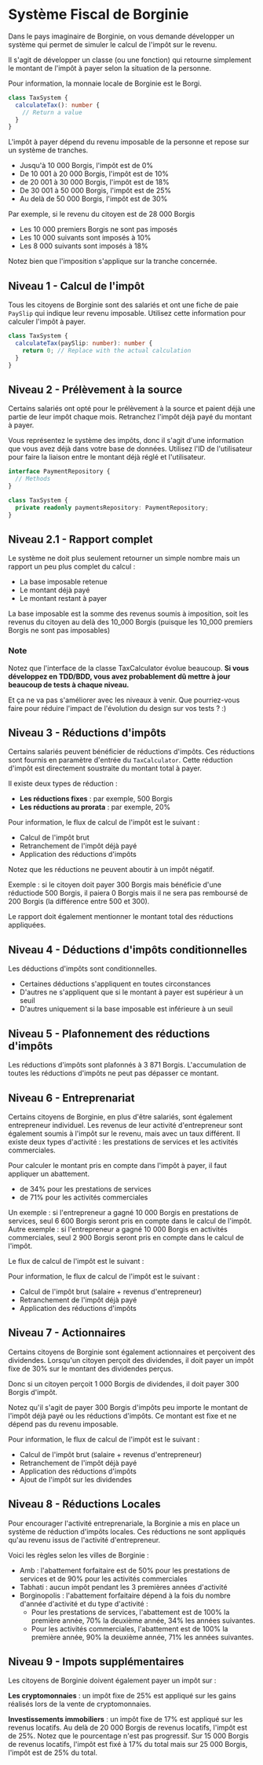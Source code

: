 # Système Fiscal de Borginie

Dans le pays imaginaire de Borginie, on vous demande développer un système qui permet de simuler le calcul de l'impôt sur le revenu.

Il s'agit de développer un classe (ou une fonction) qui retourne simplement le montant de l'impôt à payer selon la situation de la personne.

Pour information, la monnaie locale de Borginie est le Borgi.

```ts 
class TaxSystem {
  calculateTax(): number {
    // Return a value
  }
}
```

L'impôt à payer dépend du revenu imposable de la personne et repose sur un système de tranches.

- Jusqu'à 10 000 Borgis, l'impôt est de 0%
- De 10 001 à 20 000 Borgis, l'impôt est de 10%
- de 20 001 à 30 000 Borgis, l'impôt est de 18%
- De 30 001 à 50 000 Borgis, l'impôt est de 25%
- Au delà de 50 000 Borgis, l'impôt est de 30%

Par exemple, si le revenu du citoyen est de 28 000 Borgis
- Les 10 000 premiers Borgis ne sont pas imposés
- Les 10 000 suivants sont imposés à 10%
- Les 8 000 suivants sont imposés à 18%

Notez bien que l'imposition s'applique sur la tranche concernée.

## Niveau 1 - Calcul de l'impôt

Tous les citoyens de Borginie sont des salariés et ont une fiche de paie `PaySlip` qui indique leur revenu imposable.
Utilisez cette information pour calculer l'impôt à payer.

```ts
class TaxSystem {
  calculateTax(paySlip: number): number {
    return 0; // Replace with the actual calculation
  }
}
```

## Niveau 2 - Prélèvement à la source

Certains salariés ont opté pour le prélèvement à la source et paient déjà une partie de leur impôt chaque mois. 
Retranchez l'impôt déjà payé du montant à payer.

Vous représentez le système des impôts, donc il s'agit d'une information que vous avez déjà dans votre base de données. 
Utilisez l'ID de l'utilisateur pour faire la liaison entre le montant déjà réglé et l'utilisateur.

```ts 
interface PaymentRepository {
  // Methods
}

class TaxSystem {
  private readonly paymentsRepository: PaymentRepository;
}
```

## Niveau 2.1 - Rapport complet

Le système ne doit plus seulement retourner un simple nombre mais un rapport un peu plus complet du calcul :
- La base imposable retenue
- Le montant déjà payé
- Le montant restant à payer

La base imposable est la somme des revenus soumis à imposition, soit les revenus du citoyen au delà des 10_000 Borgis
(puisque les 10_000 premiers Borgis ne sont pas imposables)

### Note

Notez que l'interface de la classe TaxCalculator évolue beaucoup. **Si vous développez en TDD/BDD, vous avez probablement
dû mettre à jour beaucoup de tests à chaque niveau.**

Et ça ne va pas s'améliorer avec les niveaux à venir. Que pourriez-vous faire pour réduire l'impact de l'évolution du
design sur vos tests ? :)

## Niveau 3 - Réductions d'impôts

Certains salariés peuvent bénéficier de réductions d'impôts. Ces réductions sont fournis en paramètre d'entrée du `TaxCalculator`.
Cette réduction d'impôt est directement soustraite du montant total à payer.

Il existe deux types de réduction : 
- **Les réductions fixes** : par exemple, 500 Borgis
- **Les réductions au prorata** : par exemple, 20%

Pour information, le flux de calcul de l'impôt est le suivant :
- Calcul de l'impôt brut
- Retranchement de l'impôt déjà payé
- Application des réductions d'impôts

Notez que les réductions ne peuvent aboutir à un impôt négatif.

Exemple : si le citoyen doit payer 300 Borgis mais bénéficie d'une réductiode 500 Borgis, il paiera 0 Borgis mais il ne 
sera pas remboursé de 200 Borgis (la différence entre 500 et 300).

Le rapport doit également mentionner le montant total des réductions appliquées.

## Niveau 4 - Déductions d'impôts conditionnelles

Les déductions d'impôts sont conditionnelles. 

- Certaines déductions s'appliquent en toutes circonstances
- D'autres ne s'appliquent que si le montant à payer est supérieur à un seuil
- D'autres uniquement si la base imposable est inférieure à un seuil

## Niveau 5 - Plafonnement des réductions d'impôts

Les réductions d'impôts sont plafonnés à 3 871 Borgis. L'accumulation de toutes les réductions d'impôts ne peut pas dépasser ce montant.

## Niveau 6 - Entreprenariat

Certains citoyens de Borginie, en plus d'être salariés, sont également entrepreneur individuel. 
Les revenus de leur activité d'entrepreneur sont également soumis à l'impôt sur le revenu, mais avec un taux différent.
Il existe deux types d'activité : les prestations de services et les activités commerciales.

Pour calculer le montant pris en compte dans l'impôt à payer, il faut appliquer un abattement.
- de 34% pour les prestations de services
- de 71% pour les activités commerciales

Un exemple : si l'entrepreneur a gagné 10 000 Borgis en prestations de services, seul 6 600 Borgis seront pris en compte dans le calcul de l'impôt.
Autre exemple : si l'entrepreneur a gagné 10 000 Borgis en activités commerciales, seul 2 900 Borgis seront pris en compte dans le calcul de l'impôt.

Le flux de calcul de l'impôt est le suivant :

Pour information, le flux de calcul de l'impôt est le suivant :
- Calcul de l'impôt brut (salaire + revenus d'entrepreneur)
- Retranchement de l'impôt déjà payé
- Application des réductions d'impôts

## Niveau 7 - Actionnaires

Certains citoyens de Borginie sont également actionnaires et perçoivent des dividendes.
Lorsqu'un citoyen perçoit des dividendes, il doit payer un impôt fixe de 30% sur le montant des dividendes perçus.

Donc si un citoyen perçoit 1 000 Borgis de dividendes, il doit payer 300 Borgis d'impôt.

Notez qu'il s'agit de payer 300 Borgis d'impôts peu importe le montant de l'impôt déjà payé ou les réductions d'impôts.
Ce montant est fixe et ne dépend pas du revenu imposable.

Pour information, le flux de calcul de l'impôt est le suivant :
- Calcul de l'impôt brut (salaire + revenus d'entrepreneur)
- Retranchement de l'impôt déjà payé
- Application des réductions d'impôts
- Ajout de l'impôt sur les dividendes

## Niveau 8 - Réductions Locales

Pour encourager l'activité entreprenariale, la Borginie a mis en place un système de réduction d'impôts locales.
Ces réductions ne sont appliqués qu'au revenu issus de l'activité d'entrepreneur.

Voici les règles selon les villes de Borginie :
- Amb : l'abattement forfaitaire est de 50% pour les prestations de services et de 90% pour les activités commerciales
- Tabhati : aucun impôt pendant les 3 premières années d'activité
- Borginopolis : l'abattement forfaitaire dépend à la fois du nombre d'année d'activité et du type d'activité :
  - Pour les prestations de services, l'abattement est de 100% la première année, 70% la deuxième année, 34% les années suivantes.
  - Pour les activités commerciales, l'abattement est de 100% la première année, 90% la deuxième année, 71% les années suivantes.

## Niveau 9 - Impots supplémentaires

Les citoyens de Borginie doivent également payer un impôt sur :

**Les cryptomonnaies** : un impôt fixe de 25% est appliqué sur les gains réalisés lors de la vente de cryptomonnaies.

**Investissements immobiliers** : un impôt fixe de 17% est appliqué sur les revenus locatifs. Au delà de 20 000 Borgis de revenus locatifs, l'impôt est de 25%. 
Notez que le pourcentage n'est pas progressif. Sur 15 000 Borgis de revenus locatifs, l'impôt est fixé à 17% du total mais sur 25 000 Borgis, l'impôt est de 25% du total.